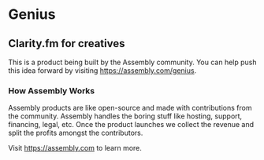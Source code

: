 Genius
========

## Clarity.fm for creatives

This is a product being built by the Assembly community. You can help push this idea forward by visiting https://assembly.com/genius.

### How Assembly Works

Assembly products are like open-source and made with contributions from the community. Assembly handles the boring stuff like hosting, support, financing, legal, etc. Once the product launches we collect the revenue and split the profits amongst the contributors.

Visit https://assembly.com to learn more.
